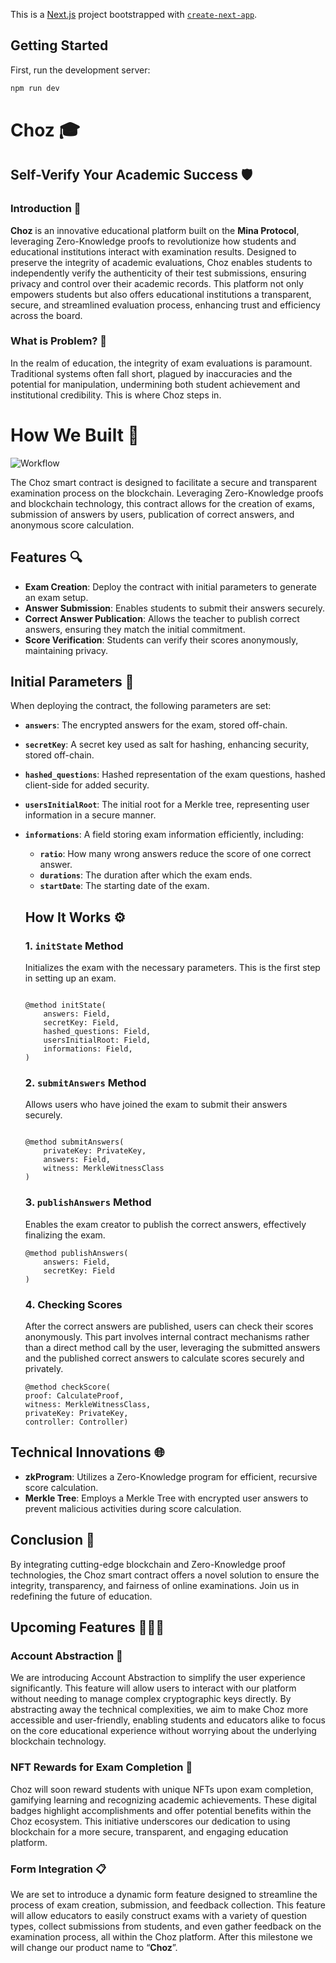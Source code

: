 This is a [Next.js](https://nextjs.org/) project bootstrapped with [`create-next-app`](https://github.com/vercel/next.js/tree/canary/packages/create-next-app).

## Getting Started

First, run the development server:

```bash
npm run dev
```

# **Choz** 🎓

## **Self-Verify Your Academic Success** 🛡️

### Introduction 🌟

**Choz** is an innovative educational platform built on the **Mina Protocol**, leveraging Zero-Knowledge proofs to revolutionize how students and educational institutions interact with examination results. Designed to preserve the integrity of academic evaluations, Choz enables students to independently verify the authenticity of their test submissions, ensuring privacy and control over their academic records. This platform not only empowers students but also offers educational institutions a transparent, secure, and streamlined evaluation process, enhancing trust and efficiency across the board.

### What is Problem? 🤔

In the realm of education, the integrity of exam evaluations is paramount. Traditional systems often fall short, plagued by inaccuracies and the potential for manipulation, undermining both student achievement and institutional credibility. This is where Choz steps in.

# How We Built 📜

![Workflow](https://cdn.discordapp.com/attachments/1093078800943829053/1212838359928410132/image.png?ex=65f34abe&is=65e0d5be&hm=a6fdba0c27f051606c14c146979e3cb241aa5d05883562744920a1ea808809b2&)

The Choz smart contract is designed to facilitate a secure and transparent examination process on the blockchain. Leveraging Zero-Knowledge proofs and blockchain technology, this contract allows for the creation of exams, submission of answers by users, publication of correct answers, and anonymous score calculation.

## Features 🔍

- **Exam Creation**: Deploy the contract with initial parameters to generate an exam setup.
- **Answer Submission**: Enables students to submit their answers securely.
- **Correct Answer Publication**: Allows the teacher to publish correct answers, ensuring they match the initial commitment.
- **Score Verification**: Students can verify their scores anonymously, maintaining privacy.

## Initial Parameters 📝

When deploying the contract, the following parameters are set:

- **`answers`**: The encrypted answers for the exam, stored off-chain.
- **`secretKey`**: A secret key used as salt for hashing, enhancing security, stored off-chain.
- **`hashed_questions`**: Hashed representation of the exam questions, hashed client-side for added security.
- **`usersInitialRoot`**: The initial root for a Merkle tree, representing user information in a secure manner.
- **`informations`**: A field storing exam information efficiently, including:

  - **`ratio`**: How many wrong answers reduce the score of one correct answer.
  - **`durations`**: The duration after which the exam ends.
  - **`startDate`**: The starting date of the exam.

  ## How It Works ⚙️

  ### 1. **`initState`** Method

  Initializes the exam with the necessary parameters. This is the first step in setting up an exam.

  ```tsx

  @method initState(
      answers: Field,
      secretKey: Field,
      hashed_questions: Field,
      usersInitialRoot: Field,
      informations: Field,
  )

  ```

  ### 2. **`submitAnswers`** Method

  Allows users who have joined the exam to submit their answers securely.

  ```tsx

  @method submitAnswers(
      privateKey: PrivateKey,
      answers: Field,
      witness: MerkleWitnessClass
  )

  ```

  ### 3. **`publishAnswers`** Method

  Enables the exam creator to publish the correct answers, effectively finalizing the exam.

  ```tsx
  @method publishAnswers(
      answers: Field,
      secretKey: Field
  )

  ```

  ### 4. Checking Scores

  After the correct answers are published, users can check their scores anonymously. This part involves internal contract mechanisms rather than a direct method call by the user, leveraging the submitted answers and the published correct answers to calculate scores securely and privately.

  ```tsx
  @method checkScore(
  proof: CalculateProof,
  witness: MerkleWitnessClass,
  privateKey: PrivateKey,
  controller: Controller)
  ```

## Technical Innovations 🌐

- **zkProgram**: Utilizes a Zero-Knowledge program for efficient, recursive score calculation.
- **Merkle Tree**: Employs a Merkle Tree with encrypted user answers to prevent malicious activities during score calculation.

## Conclusion 🎉

By integrating cutting-edge blockchain and Zero-Knowledge proof technologies, the Choz smart contract offers a novel solution to ensure the integrity, transparency, and fairness of online examinations. Join us in redefining the future of education.

## Upcoming Features 🚀🚀🚀

### Account Abstraction 🎨

We are introducing Account Abstraction to simplify the user experience significantly. This feature will allow users to interact with our platform without needing to manage complex cryptographic keys directly. By abstracting away the technical complexities, we aim to make Choz more accessible and user-friendly, enabling students and educators alike to focus on the core educational experience without worrying about the underlying blockchain technology.

### NFT Rewards for Exam Completion 🏅

Choz will soon reward students with unique NFTs upon exam completion, gamifying learning and recognizing academic achievements. These digital badges highlight accomplishments and offer potential benefits within the Choz ecosystem. This initiative underscores our dedication to using blockchain for a more secure, transparent, and engaging education platform.

### Form Integration 📋

We are set to introduce a dynamic form feature designed to streamline the process of exam creation, submission, and feedback collection. This feature will allow educators to easily construct exams with a variety of question types, collect submissions from students, and even gather feedback on the examination process, all within the Choz platform. After this milestone we will change our product name to “**Choz**”.
